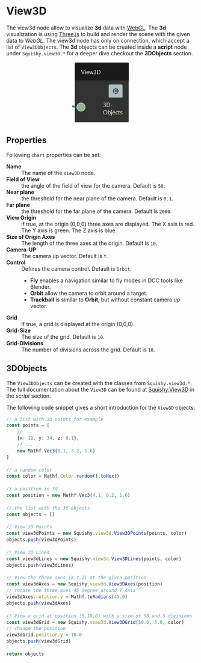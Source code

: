 # View3D

The view3d node allow to visualize **3d** data with [WebGL](https://en.wikipedia.org/wiki/WebGL). 
The **3d** visualization is using [Three.js](https://threejs.org/) to build and render the scene with the given data to *WebGL*.
The view3d node has only on connection, which accept a list of `View3DObjects`.
The **3d** objects can be created inside a **script** node under `Squishy.view3d.*` for a deeper dive checkout the **3DObjects** section.

<p align="center">
    <img alt="View3D" src="./assets/documentation/png/view3d.png">
</p>

## Properties

Following `chart` properties can be set:

<dl>
  <dt><b>Name</b></dt>
  <dd>The name of the <code>View3D</code> node.</dd>

  <dt><b>Field of View</b></dt>
  <dd>the angle of the field of view for the camera. Default is <code>50</code>.</dd>

  <dt><b>Near plane</b></dt>
  <dd>the threshold for the near plane of the camera. Default is <code>0.1</code>.</dd>

  <dt><b>Far plane</b></dt>
  <dd>the threshold for the far plane of the camera. Default is <code>2000</code>.</dd>

  <dt><b>View Origin</b></dt>
  <dd>if true, at the origin (0,0,0) three axes are displayed. The X axis is red. The Y axis is green. The Z axis is blue.</dd>

  <dt><b>Size of Origin Axes</b></dt>
  <dd>The length of the three axes at the origin. Default is <code>10</code>.</dd>

  <dt><b>Camera-UP</b></dt>
  <dd>The camera up vector. Default is <code>Y</code>.</dd>

  <dt><b>Control</b></dt>
  <dd>
    Defines the camera control. Default is <code>Orbit</code>.
    <ul>
        <li><b>Fly</b> enables a navigation similar to fly modes in DCC tools like Blender.</li>
        <li><b>Orbit</b> allow the camera to orbit around a target.</li>
        <li><b>Trackball</b> is similar to <b>Orbit</b>, but without constant camera <i>up</i> vector.  </li>
    </ul>
  </dd>

  <dt><b>Grid</b></dt>
  <dd>If true, a grid is displayed at the origin (0,0,0).</dd>

  <dt><b>Grid-Size</b></dt>
  <dd>The size of the grid. Default is <code>10</code>.</dd>

  <dt><b>Grid-Divisions</b></dt>
  <dd>The number of divisions across the grid. Default is <code>10</code>.</dd>
</dl>

## 3DObjects

The `View3DObjects` can be created with the classes from `Squishy.view3d.*`.
The full documentation about the `View3D` can be found at [Squishy:View3D]() in the *script* section.

The following code snippet gives a short introduction for the `View3D` objects:

```typescript
// a list with 3d points for example
const points = [
    // ...
    {x: 12, y: 34, z: 0.1},
    // ...
    new Mathf.Vec3(0.1, 3.2, 1.6)
]

// a random color
const color = Mathf.Color.random().toHex()

// a position in 3d
const position = new Mathf.Vec3(4.1, 0.2, 1.6)

// the list with the 3d objects
const objects = []

// View 3D Points
const view3dPoints = new Squishy.view3d.View3DPoints(points, color)
objects.push(view3dPoints)

// View 3D Lines
const view3dLines = new Squishy.view3d.View3DLines(points, color)
objects.push(view3dLines)

// View the three axes (X,Y,Z) at the given position
const view3dAxes = new Squishy.view3d.View3DAxes(position)
// rotate the three axes 45 degree around Y Axis
view3dAxes.rotation.y = Mathf.toRadians(45.0)
objects.push(view3dAxes)

// View a grid at position (0,10,0) with a size of 50 and 5 divisions 
const view3dGrid = new Squishy.view3d.View3DGrid(50.0, 5.0, color)
// change the position
view3dGrid.position.y = 10.0
objects.push(view3dGrid)

return objects
```